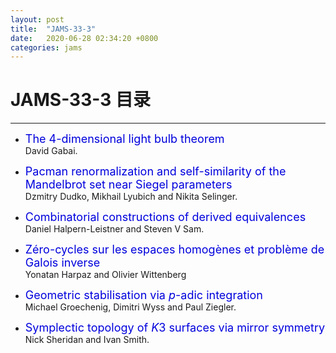 ```yaml
---
layout: post
title:  "JAMS-33-3"
date:   2020-06-28 02:34:20 +0800
categories: jams
---
```


# JAMS-33-3 目录
------

- <font color="#0000dd" size="4">The 4-dimensional light bulb theorem</font>   
 David Gabai.

- <font color="#0000dd" size="4">Pacman renormalization and self-similarity of the Mandelbrot set near Siegel parameters</font>   
 Dzmitry Dudko, Mikhail Lyubich and Nikita Selinger.

- <font color="#0000dd" size="4">Combinatorial constructions of derived equivalences</font>   
 Daniel Halpern-Leistner and Steven V Sam.

- <font color="#0000dd" size="4">Zéro-cycles sur les espaces homogènes et problème de Galois inverse</font>   
 Yonatan Harpaz and Olivier Wittenberg

- <font color="#0000dd" size="4">Geometric stabilisation via $p$-adic integration</font>   
 Michael Groechenig, Dimitri Wyss and Paul Ziegler.

- <font color="#0000dd" size="4">Symplectic topology of $K3$ surfaces via mirror symmetry</font>   
 Nick Sheridan and Ivan Smith.


